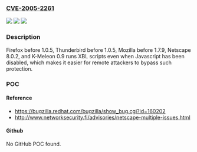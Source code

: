 ### [CVE-2005-2261](https://cve.mitre.org/cgi-bin/cvename.cgi?name=CVE-2005-2261)
![](https://img.shields.io/static/v1?label=Product&message=n%2Fa&color=blue)
![](https://img.shields.io/static/v1?label=Version&message=n%2Fa&color=blue)
![](https://img.shields.io/static/v1?label=Vulnerability&message=n%2Fa&color=brighgreen)

### Description

Firefox before 1.0.5, Thunderbird before 1.0.5, Mozilla before 1.7.9, Netscape 8.0.2, and K-Meleon 0.9 runs XBL scripts even when Javascript has been disabled, which makes it easier for remote attackers to bypass such protection.

### POC

#### Reference
- https://bugzilla.redhat.com/bugzilla/show_bug.cgi?id=160202
- http://www.networksecurity.fi/advisories/netscape-multiple-issues.html

#### Github
No GitHub POC found.

